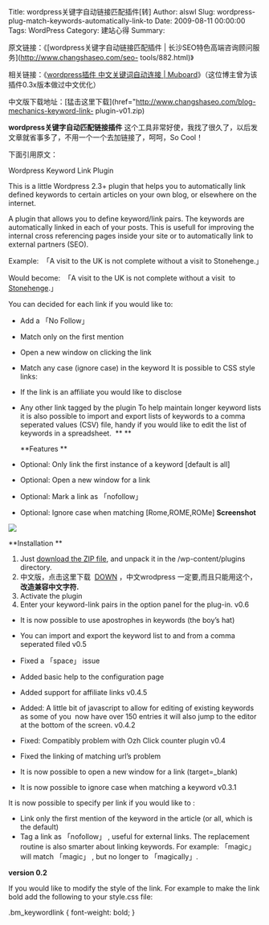Title: wordpress关键字自动链接匹配插件[转]
Author: alswl
Slug: wordpress-plug-match-keywords-automatically-link-to
Date: 2009-08-11 00:00:00
Tags: WordPress
Category: 建站心得
Summary: 

原文链接：《[wordpress关键字自动链接匹配插件 | 长沙SEO特色高端咨询顾问服务](http://www.changshaseo.com/seo-
tools/882.html)》[](http://www.changshaseo.com/seo-tools/882.html)

相关链接：《[wordpress插件 中文关键词自动连接 |
Muboard](http://muboard.com/591)》（这位博主曾为该插件0.3x版本做过中文优化）

中文版下载地址：[猛击这里下载](href="http://www.changshaseo.com/blog-mechanics-keyword-link-
plugin-v01.zip)

**wordpress关键字自动匹配链接插件** 这个工具非常好使，我找了很久了，以后发文章就省事多了，不用一个一个去加链接了，呵呵，So Cool！

下面引用原文：

Wordpress Keyword Link Plugin

This is a little Wordpress 2.3+ plugin that helps you to automatically link
defined keywords to certain articles on your own blog, or elsewhere on the
internet.

A plugin that allows you to define keyword/link pairs. The keywords are
automatically linked in each of your posts. This is usefull for improving the
internal cross referencing pages inside your site or to automatically link to
external partners (SEO).

Example:  「A visit to the UK is not complete without a visit to Stonehenge.」

Would become:  「A visit to the UK is not complete without a visit  to <A
href=」link」>Stonehenge</a>.」

You can decided for each link if you would like to:

  * Add a 「No Follow」
  * Match only on the first mention
  * Open a new window on clicking the link
  * Match any case (ignore case) in the keyword
It is possible to CSS style links:

  * If the link is an affiliate you would like to disclose
  * Any other link tagged by the plugin
To help maintain longer keyword lists it is also possible to import and export
lists of keywords to a comma seperated values (CSV) file, handy if you would
like to edit the list of keywords in a spreadsheet.  ** **

    
    **Features **

  * Optional: Only link the first instance of a keyword [default is all]
  * Optional: Open a new window for a link
  * Optional: Mark a link as 「nofollow」
  * Optional: Ignore case when matching [Rome,ROME,ROMe]
**Screenshot**

![](http://www.dijksterhuis.org/wp-content/uploads/2008/09/keywordlink2.gif)

**Installation **

  1. Just [download the ZIP file](http://downloads.wordpress.org/plugin/blog-mechanics-keyword-link-plugin-v01.zip), and unpack it in the /wp-content/plugins directory.
  2. 中文版，点击这里下载  [DOWN](http://www.changshaseo.com/blog-mechanics-keyword-link-plugin-v01.zip) ，中文wrodpress 一定要,而且只能用这个，**改造兼容中文字符.**
  3. Activate the plugin
  4. Enter your keyword-link pairs in the option panel for the plug-in.
v0.6

  * It is now possible to use apostrophes in keywords (the boy’s hat)
  * You can import and export the keyword list to and from a comma seperated filed
v0.5

  * Fixed a 「space」 issue
  * Added basic help to the configuration page
  * Added support for affiliate links
v0.4.5

  * Added: A little bit of javascript to allow for editing of existing keywords as some of you  now have over 150 entries it will also jump to the editor at the bottom of the screen.
v0.4.2

  * Fixed: Compatibly problem with Ozh Click counter plugin
v0.4

  * Fixed the linking of matching url’s problem
  * It is now possible to open a new window for a link (target=_blank)
  * It is now possible to ignore case when matching a keyword
v0.3.1

It is now possible to specify per link if you would like to :

  * Link only the first mention of the keyword in the article (or all, which is the default)
  * Tag a link as 「nofollow」 , useful for external links.
The replacement routine is also smarter about linking keywords. For example:
「magic」 will match 「magic」 , but no longer to 「magically」.

**version 0.2**

If you would like to modify the style of the link. For example to make the
link bold add the following to your style.css file:

.bm_keywordlink { font-weight: bold; }

